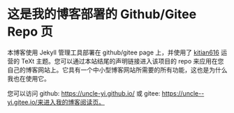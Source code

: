 # 这是我的博客部署的 Github/Gitee Repo 页

本博客使用 Jekyll 管理工具部署在 github/gitee page 上，并使用了 [kitian616](https://github.com/kitian616) 运营的 TeXt 主题。您可以通过本站结尾的声明链接进入该项目的 repo 来应用在您自己的博客网站上。它具有一个中小型博客网站所需要的所有功能，这也是为什么我也在使用它。



您可以访问 github: https://uncle-yi.github.io/ 或 gitee: https://uncle--yi.gitee.io/来进入我的博客阅读页。
